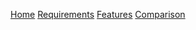 <!-- <div class="side-menu_title">

## Navigation

</div> -->

[Home](?page=home "Kortex Mod Manager Home")
[Requirements](?page=requirements "Kortex Requirements")
[Features](?page=features "Kortex Features")
[Comparison](?page=comparison "Mod Manager Features Comparison")
